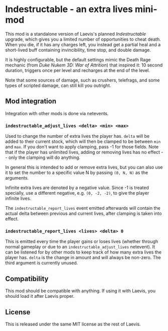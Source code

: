 # Indestructable - an extra lives mini-mod

This mod is a standalone version of Laevis's planned *Indestructable* upgrade, which gives you a limited number of opportunities to cheat death. When you die, if it has any charges left, you instead get a partial heal and a short-lived buff containing invincibility, time stop, and double damage.

It is highly configurable, but the default settings mimic the Death Rage mechanic (from *Duke Nukem 3D: War of Attrition*) that inspired it: 10 second duration, triggers once per level and recharges at the end of the level.

Note that some sources of damage, such as crushers, telefrags, and some types of scripted damage, can still kill you outright.

## Mod integration

Integration with other mods is done via netevents.

### `indestructable_adjust_lives <delta> <min> <max>`

Used to change the number of extra lives the player has. `delta` will be added to their current stock, which will then be clamped to be between `min` and `max`. If you don't want to apply clamping, pass -1 for those fields. Note that if the player has unlimited lives, adding or removing lives has no effect -- only the clamping will do anything.

In general this is intended to add or remove extra lives, but you can also use it to set the number to a specific value N by passing `(0, N, N)` as the arguments.

Infinite extra lives are denoted by a negative value. Since -1 is treated specially, use a different negative, e.g. `(0, -2, -2)`, to give the player infinite lives.

The `indestructable_report_lives` event emitted afterwards will contain the actual delta between previous and current lives, after clamping is taken into effect.

### `indestructable_report_lives <lives> <delta> 0`

This is emitted every time the player gains or loses lives (whether through normal gameplay or due to an `indestructable_adjust_lives` netevent). It can be listened for by other mods to keep track of how many extra lives the player has. `delta` is the change in amount and will always be non-zero. The third argument is currently unused.

## Compatibility

This mod should be compatible with anything. If using it with Laevis, you should load it after Laevis proper.

## License

This is released under the same MIT license as the rest of Laevis.
